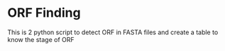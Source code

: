 # ORF Finding
<p>This is 2 python script to detect ORF in FASTA files and create a table to know the stage of ORF</p>
